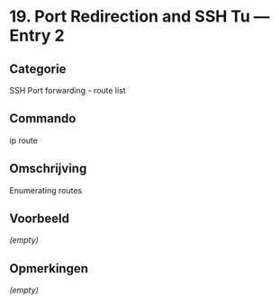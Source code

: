 # 19. Port Redirection and SSH Tu — Entry 2

## Categorie

SSH Port forwarding - route list

## Commando

ip route

## Omschrijving

Enumerating routes

## Voorbeeld

_(empty)_

## Opmerkingen

_(empty)_

